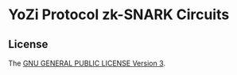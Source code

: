 # YoZi Protocol zk-SNARK Circuits

## License

The [GNU GENERAL PUBLIC LICENSE Version 3](LICENSE).
